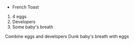 * French Toast

1. 4 eggs
2. Developers
3. Some baby's breath


Combine eggs and developers
Dunk baby's breath with eggs
